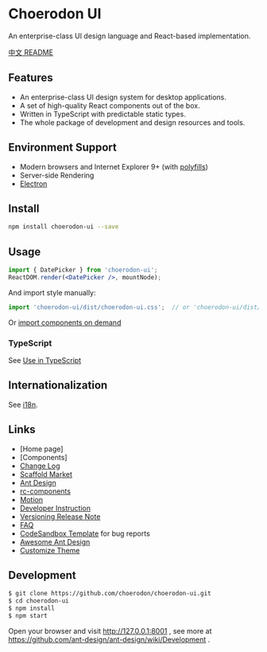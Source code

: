 # Choerodon UI

An enterprise-class UI design language and React-based implementation.

[中文 README](README-zh_CN.md)

## Features

- An enterprise-class UI design system for desktop applications.
- A set of high-quality React components out of the box.
- Written in TypeScript with predictable static types.
- The whole package of development and design resources and tools.

## Environment Support

* Modern browsers and Internet Explorer 9+ (with [polyfills](https://ant.design/docs/react/getting-started#Compatibility))
* Server-side Rendering
* [Electron](http://electron.atom.io/)

## Install

```bash
npm install choerodon-ui --save
```

## Usage

```jsx
import { DatePicker } from 'choerodon-ui';
ReactDOM.render(<DatePicker />, mountNode);
```

And import style manually:

```jsx
import 'choerodon-ui/dist/choerodon-ui.css';  // or 'choerodon-ui/dist/choerodon-ui.less'
```

Or [import components on demand](http://ant-design.gitee.io/docs/react/getting-started#Import-on-Demand)

### TypeScript

See [Use in TypeScript](http://ant-design.gitee.io/docs/react/use-in-typescript)


## Internationalization

See [i18n](http://ant-design.gitee.io/docs/react/i18n).

## Links

- [Home page]
- [Components]
- [Change Log](CHANGELOG.en-US.md)
- [Scaffold Market](http://scaffold.ant.design)
- [Ant Design](http://ant-design.gitee.io)
- [rc-components](http://react-component.github.io/)
- [Motion](https://motion.ant.design)
- [Developer Instruction](https://github.com/ant-design/ant-design/wiki/Development)
- [Versioning Release Note](https://github.com/ant-design/ant-design/wiki/%E8%BD%AE%E5%80%BC%E8%A7%84%E5%88%99%E5%92%8C%E7%89%88%E6%9C%AC%E5%8F%91%E5%B8%83%E6%B5%81%E7%A8%8B)
- [FAQ](https://github.com/ant-design/ant-design/wiki/FAQ)
- [CodeSandbox Template](https://u.ant.design/codesandbox-repro) for bug reports
- [Awesome Ant Design](https://github.com/websemantics/awesome-ant-design)
- [Customize Theme](http://ant-design.gitee.io/docs/react/customize-theme)

## Development

```bash
$ git clone https://github.com/choerodon/choerodon-ui.git
$ cd choerodon-ui
$ npm install
$ npm start
```

Open your browser and visit http://127.0.0.1:8001 , see more at https://github.com/ant-design/ant-design/wiki/Development .
